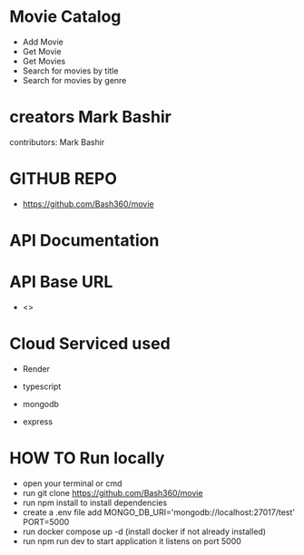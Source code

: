 # Movie Catalog



- Add Movie
- Get Movie
- Get Movies
- Search for movies by title
- Search for movies by genre

# creators Mark Bashir

contributors:
Mark Bashir

# GITHUB REPO

- <https://github.com/Bash360/movie>

# API Documentation



# API Base URL

- <>


# Cloud Serviced used

- Render



- typescript
- mongodb
- express


# HOW TO Run locally

- open your terminal or cmd
- run git clone <https://github.com/Bash360/movie>
- run npm install to install dependencies
- create a .env file add 
MONGO_DB_URI='mongodb://localhost:27017/test'
PORT=5000
- run docker compose up -d  (install docker if not already installed)
- run npm run dev to start application it listens on port 5000
